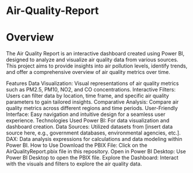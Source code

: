 # Air-Quality-Report
# Overview
The Air Quality Report is an interactive dashboard created using Power BI, designed to analyze and visualize air quality data from various sources. This project aims to provide insights into air pollution levels, identify trends, and offer a comprehensive overview of air quality metrics over time.

Features
Data Visualization: Visual representations of air quality metrics such as PM2.5, PM10, NO2, and CO concentrations.
Interactive Filters: Users can filter data by location, time frame, and specific air quality parameters to gain tailored insights.
Comparative Analysis: Compare air quality metrics across different regions and time periods.
User-Friendly Interface: Easy navigation and intuitive design for a seamless user experience.
Technologies Used
Power BI: For data visualization and dashboard creation.
Data Sources: Utilized datasets from [insert data source here, e.g., government databases, environmental agencies, etc.].
DAX: Data analysis expressions for calculations and data modeling within Power BI.
How to Use
Download the PBIX File: Click on the AirQualityReport.pbix file in this repository.
Open in Power BI Desktop: Use Power BI Desktop to open the PBIX file.
Explore the Dashboard: Interact with the visuals and filters to explore the air quality data.
